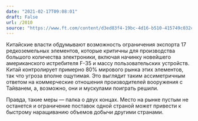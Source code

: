 ```yaml
---
date: "2021-02-17T09:08:01"
draft: False
url: /2010
source: "https://www.ft.com/content/d3ed83f4-19bc-4d16-b510-415749c032c1"
---
```


Китайские власти обдумывают возможность ограничения экспорта 17 редкоземельных элементов, которые критичны для производства большого количества электроники, включая начинку новейшего американского истребителя F-35 и массу пользовательских устройств. Китай контролирует примерно 80% мирового рынка этих элементов, так что угроза вполне ощутимая. Это выглядит таким ассиметричным ответом на коммерческие отношения производителей вооружения с Тайванем, а, возможно, они и мускулами поиграть решили.

Правда, такие меры — палка о двух концах. Место на рынке пустым не останется и ограничение поставок одной страной может привести к быстрому наращиванию объемов добычи другими странами.
